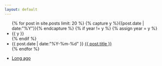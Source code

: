 ```yaml
---
layout: default
---
```


<div>
  <ul class="listing">
  {% for post in site.posts limit: 20 %}
    {% capture y %}{{post.date | date:"%Y"}}{% endcapture %}
    {% if year != y %}
      {% assign year = y %}
      <li class="listing-seperator">{{ y }}</li>
    {% endif %}
    <li class="listing-item">
      <time datetime="{{ post.date | date: "%Y-%m-%d" }}">{{ post.date | date:"%Y-%m-%d" }}</time>
      <a href="{{ post.url }}" titile="{{ post.title }}">{{ post.title }}</a>
    </li>
  {% endfor %}
  </ul>
  <div class="divider"></div>
  <ul>
    <li class="listing-seperator"><a href="/archive.html">Long ago</a></li>
  </ul>
</div>
